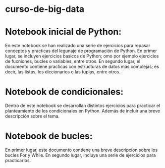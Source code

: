 # curso-de-big-data
# Notebook inicial de Python:
En este notebook se han realizado una serie de ejercicios para repasar conceptos y practicas del legunaje de programación de Python. En primer lugar, se incluyen ejercicios basicos de Python; omo por ejemplo ejercicios de fucniones, bucles o variables, entre otros. 
En segundo lugar, el documento contiene practicas con estructuras de datos más complejas; es decir, las listas, los diccionarios o las tuplas, entre otros.

# Notebook de condicionales:
Dentro de este notebook se desarrollan distintos ejercicios para practicar el planteamiento de los condicionales en Python. Además de incluir una breve descripción sobre el tema.

# Notebook de bucles:
En primer lugar, este documento contiene una breve descripcion sobre los bucles For y While. En segundo lugar, incluye una serie de ejercicios para practicarlos.
